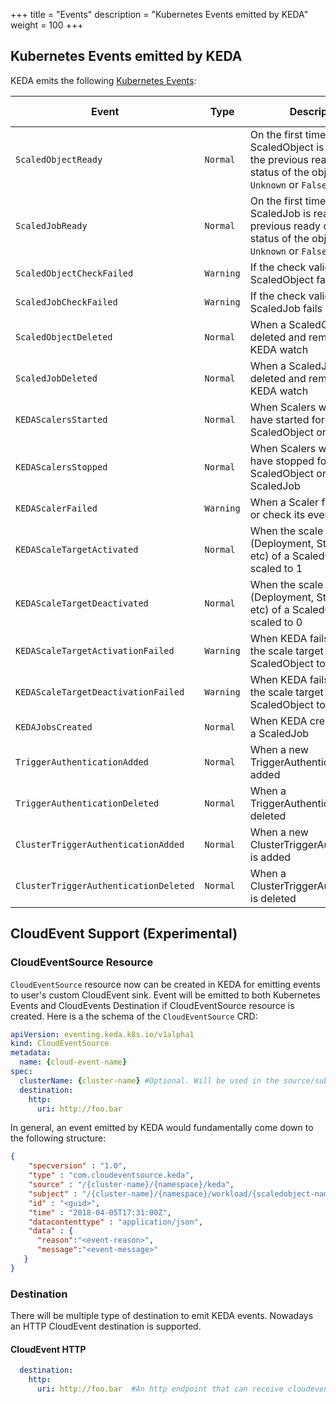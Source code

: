 +++
title = "Events"
description = "Kubernetes Events emitted by KEDA"
weight = 100
+++

## Kubernetes Events emitted by KEDA

KEDA emits the following [Kubernetes Events](https://kubernetes.io/docs/reference/generated/kubernetes-api/v1.19/#event-v1-core):

| Event                                 | Type      | Description                                                                                                                 | CloudEvent Support |
| ------------------------------------- | --------- | --------------------------------------------------------------------------------------------------------------------------- | ---- |
| `ScaledObjectReady`                   | `Normal`  | On the first time a ScaledObject is ready, or if the previous ready condition status of the object was `Unknown` or `False` | YES | 
| `ScaledJobReady`                      | `Normal`  | On the first time a ScaledJob is ready, or if the previous ready condition status of the object was `Unknown` or `False`    | NO | 
| `ScaledObjectCheckFailed`             | `Warning` | If the check validation for a ScaledObject fails | YES |                                                                           |
| `ScaledJobCheckFailed`                | `Warning` | If the check validation for a ScaledJob fails            | NO |                                                                     |
| `ScaledObjectDeleted`                 | `Normal`  | When a ScaledObject is deleted and removed from KEDA watch | NO |                                                                    |
| `ScaledJobDeleted`                    | `Normal`  | When a ScaledJob is deleted and removed from KEDA watch | NO |                                                                       |
| `KEDAScalersStarted`                  | `Normal`  | When Scalers watch loop have started for a ScaledObject or ScaledJob | NO |                                                           |
| `KEDAScalersStopped`                  | `Normal`  | When Scalers watch loop have stopped for a ScaledObject or a ScaledJob | NO |                                                         |
| `KEDAScalerFailed`                    | `Warning` | When a Scaler fails to create or check its event source| NO |                                                                       |
| `KEDAScaleTargetActivated`            | `Normal`  | When the scale target (Deployment, StatefulSet, etc) of a ScaledObject is scaled to 1| NO |                                         |
| `KEDAScaleTargetDeactivated`          | `Normal`  | When the scale target (Deployment, StatefulSet, etc) of a ScaledObject is scaled to 0 | NO |                                        |
| `KEDAScaleTargetActivationFailed`     | `Warning` | When KEDA fails to scale the scale target of a ScaledObject to 1| NO |                                                              |
| `KEDAScaleTargetDeactivationFailed`   | `Warning` | When KEDA fails to scale the scale target of a ScaledObject to 0| NO |                                                              |
| `KEDAJobsCreated`                     | `Normal`  | When KEDA creates jobs for a ScaledJob | NO |                                                                                       |
| `TriggerAuthenticationAdded`          | `Normal`  | When a new TriggerAuthentication is added| NO |                                                                                     |
| `TriggerAuthenticationDeleted`        | `Normal`  | When a TriggerAuthentication is deleted| NO |                                                                                       |
| `ClusterTriggerAuthenticationAdded`   | `Normal`  | When a new ClusterTriggerAuthentication is added| NO |                                                                              |
| `ClusterTriggerAuthenticationDeleted` | `Normal`  | When a ClusterTriggerAuthentication is deleted| NO |                                                                                |


## CloudEvent Support (Experimental)

### CloudEventSource Resource
`CloudEventSource` resource now can be created in KEDA for emitting events to user's custom CloudEvent sink. Event will be emitted to both Kubernetes Events and CloudEvents Destination if CloudEventSource resource is created. Here is a the schema of the `CloudEventSource` CRD:

```yaml
apiVersion: eventing.keda.k8s.io/v1alpha1
kind: CloudEventSource
metadata:
  name: {cloud-event-name}
spec:
  clusterName: {cluster-name} #Optional. Will be used in the source/subject to specify where the event comes from. The default value is 'kubernetes-default' and it can also be set during the installation of KEDA with --k8sClusterName. This one will overwrite others if set.
  destination:
    http:
      uri: http://foo.bar
```

In general, an event emitted by KEDA would fundamentally come down to the following structure:
```json
{
    "specversion" : "1.0",
    "type" : "com.cloudeventsource.keda",
    "source" : "/{cluster-name}/{namespace}/keda",
    "subject" : "/{cluster-name}/{namespace}/workload/{scaledobject-name}",
    "id" : "<guid>",
    "time" : "2018-04-05T17:31:00Z",
    "datacontenttype" : "application/json",
    "data" : {
      "reason":"<event-reason>",
      "message":"<event-message>"
   }
}
```

### Destination
There will be multiple type of destination to emit KEDA events. Nowadays an HTTP CloudEvent destination is supported.
#### CloudEvent HTTP
```yaml
  destination:
    http:
      uri: http://foo.bar  #An http endpoint that can receive cloudevent
```
